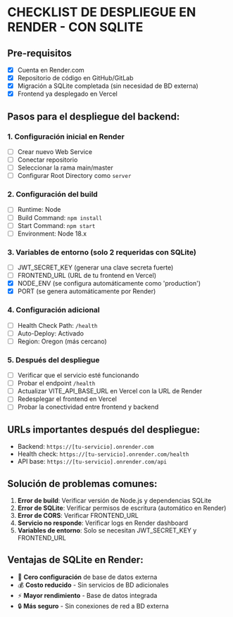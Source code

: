# CHECKLIST DE DESPLIEGUE EN RENDER - CON SQLITE

## Pre-requisitos

- [X] Cuenta en Render.com
- [X] Repositorio de código en GitHub/GitLab
- [X] Migración a SQLite completada (sin necesidad de BD externa)
- [X] Frontend ya desplegado en Vercel

## Pasos para el despliegue del backend:

### 1. Configuración inicial en Render

- [ ] Crear nuevo Web Service
- [ ] Conectar repositorio
- [ ] Seleccionar la rama main/master
- [ ] Configurar Root Directory como `server`

### 2. Configuración del build

- [ ] Runtime: Node
- [ ] Build Command: `npm install`
- [ ] Start Command: `npm start`
- [ ] Environment: Node 18.x

### 3. Variables de entorno (solo 2 requeridas con SQLite)

- [ ] JWT_SECRET_KEY (generar una clave secreta fuerte)
- [ ] FRONTEND_URL (URL de tu frontend en Vercel)
- [X] NODE_ENV (se configura automáticamente como 'production')
- [X] PORT (se genera automáticamente por Render)

### 4. Configuración adicional

- [ ] Health Check Path: `/health`
- [ ] Auto-Deploy: Activado
- [ ] Region: Oregon (más cercano)

### 5. Después del despliegue

- [ ] Verificar que el servicio esté funcionando
- [ ] Probar el endpoint `/health`
- [ ] Actualizar VITE_API_BASE_URL en Vercel con la URL de Render
- [ ] Redesplegar el frontend en Vercel
- [ ] Probar la conectividad entre frontend y backend

## URLs importantes después del despliegue:

- Backend: `https://[tu-servicio].onrender.com`
- Health check: `https://[tu-servicio].onrender.com/health`
- API base: `https://[tu-servicio].onrender.com/api`

## Solución de problemas comunes:

1. **Error de build**: Verificar versión de Node.js y dependencias SQLite
2. **Error de SQLite**: Verificar permisos de escritura (automático en Render)
3. **Error de CORS**: Verificar FRONTEND_URL
4. **Servicio no responde**: Verificar logs en Render dashboard
5. **Variables de entorno**: Solo se necesitan JWT_SECRET_KEY y FRONTEND_URL

## Ventajas de SQLite en Render:
- 🎯 **Cero configuración** de base de datos externa
- 💰 **Costo reducido** - Sin servicios de BD adicionales
- ⚡ **Mayor rendimiento** - Base de datos integrada
- 🔒 **Más seguro** - Sin conexiones de red a BD externa
